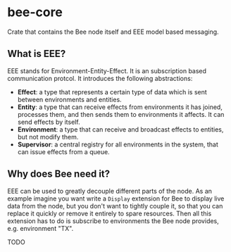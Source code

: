 # bee-core

Crate that contains the Bee node itself and EEE model based messaging.

## What is EEE?

EEE stands for Environment-Entity-Effect. It is an subscription based communication protcol. It introduces the following abstractions:
* __Effect__: a type that represents a certain type of data which is sent between environments and entities.
* __Entity__: a type that can receive effects from environments it has joined, processes them, and then sends them to environments it affects. It can send effects by itself.
* __Environment__: a type that can receive and broadcast effects to entities, but not modify them.
* __Supervisor__: a central registry for all environments in the system, that can issue effects from a queue.

## Why does Bee need it?

EEE can be used to greatly decouple different parts of the node. As an example imagine you want write a `Display` extension for Bee to display live data from the node, but you don't want to tightly couple it, so that you can replace it quickly or remove it entirely to spare resources. Then all this extension has to do is subscribe to environments the Bee node provides, e.g. environment "TX". 

TODO